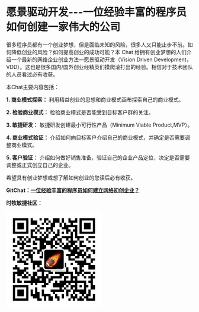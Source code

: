 # 愿景驱动开发---一位经验丰富的程序员如何创建一家伟大的公司


很多程序员都有一个创业梦想，但是面临未知的风险，很多人又只能止步不前。如何降低创业的风险？如何提高创业的成功可能？本 Chat 给拥有创业梦想的人们介绍一个最新的网络企业创业方法—愿景驱动开发（Vision Driven Development，VDD）。这也是很多国内/国外创业经精英们摸爬滚打出的经验。相信对于技术团队的人员看过必有收获。

本Chat主要内容包括：

**1. 商业模式探索：**
利用精益创业的思想和商业模式画布探索自己的商业模式。

**2. 检验商业模式：**
检验商业模式是否能受到目标客户群的关注。

**3. 敏捷研发：**
敏捷研发创建最小可行性产品（Minimum Viable Product,MVP）。

**4. 商业模式验证：**
介绍如何向目标客户介绍自己的商业模式，并确定是否需要调整商业模式。

**5. 客户验证：**
介绍如何做好销售准备，验证自己的企业产品定位，决定是否需要调整或正式创立自己的企业。

希望具有创业梦想或想了解如何创业的您读后必有收获。



**GitChat：[一位经验丰富的程序员如何建立网络初创企业？](http://gitbook.cn/gitchat/activity/5b27818c4ac48f2aa573bcd6)**

**时牧敏捷社区：**

![时牧敏捷社区：](https://github.com/toolsqacn/StartUpAGreatCompany/blob/master/%E5%BE%AE%E4%BF%A1.jpg)
